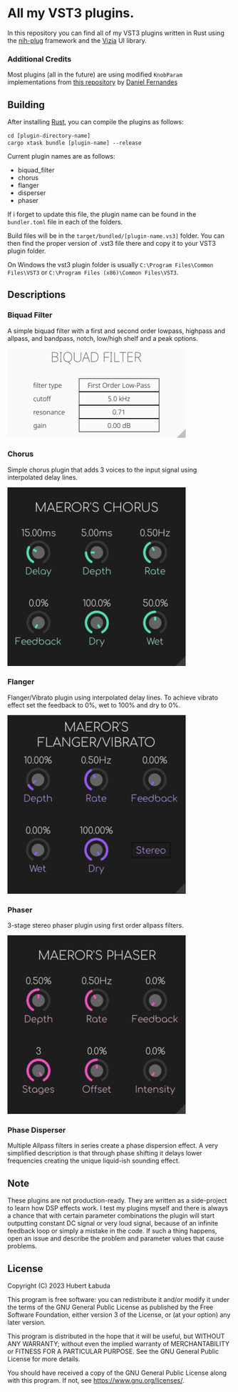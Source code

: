 # All my VST3 plugins.

In this repository you can find all of my VST3 plugins written in Rust using the [nih-plug](https://github.com/robbert-vdh/nih-plug) framework and the [Vizia](https://github.com/vizia/vizia) UI library.

### Additional Credits
Most plugins (all in the future) are using modified `KnobParam` implementations from [this repository](https://github.com/danferns/simple-panner/blob/main/src/editor/param_knob.rs) by [Daniel Fernandes](https://github.com/danferns)

## Building
After installing [Rust](https://rustup.rs/), you can compile the plugins as follows:

```shell
cd [plugin-directory-name]
cargo xtask bundle [plugin-name] --release
```
Current plugin names are as follows:
- biquad_filter
- chorus
- flanger
- disperser
- phaser

If i forget to update this file, the plugin name can be found in the `bundler.toml` file in each of the folders.

Build files will be in the `target/bundled/[plugin-name.vs3]` folder. You can then find the proper version of .vst3 file there and copy it to your VST3 plugin folder.

On Windows the vst3 plugin folder is usually `C:\Program Files\Common Files\VST3` or `C:\Program Files (x86)\Common Files\VST3`.

## Descriptions

### Biquad Filter
A simple biquad filter with a first and second order lowpass, highpass and allpass, and bandpass, notch, low/high shelf and a peak options.

<img src="images/biquad.png" alt="biquad" width="400" height="auto">

### Chorus
Simple chorus plugin that adds 3 voices to the input signal using interpolated delay lines.

<img src="images/chorus.png" alt="chorus" width="400" height="auto">

### Flanger
Flanger/Vibrato plugin using interpolated delay lines. To achieve vibrato effect set the feedback to 0%, wet to 100% and dry to 0%.

<img src="images/flanger.png" alt="flanger" width="400" height="auto">

### Phaser
3-stage stereo phaser plugin using first order allpass filters.

<img src="images/phaser.png" alt="phaser" width="400" height="auto">

### Phase Disperser
Multiple Allpass filters in series create a phase dispersion effect. A very simplified description is that through phase shifting it delays lower frequencies creating the unique liquid-ish sounding effect.

## Note
These plugins are not production-ready. They are written as a side-project to learn how DSP effects work. I test my plugins myself and there is always a chance that with certain parameter combinations the plugin will start outputting constant DC signal or very loud signal, because of an infinite feedback loop or simply a mistake in the code. If such a thing happens, open an issue and describe the problem and parameter values that cause problems.

## License
Copyright (C) 2023  Hubert Łabuda

This program is free software: you can redistribute it and/or modify
it under the terms of the GNU General Public License as published by
the Free Software Foundation, either version 3 of the License, or
(at your option) any later version.

This program is distributed in the hope that it will be useful,
but WITHOUT ANY WARRANTY; without even the implied warranty of
MERCHANTABILITY or FITNESS FOR A PARTICULAR PURPOSE.  See the
GNU General Public License for more details.

You should have received a copy of the GNU General Public License
along with this program.  If not, see <https://www.gnu.org/licenses/>.